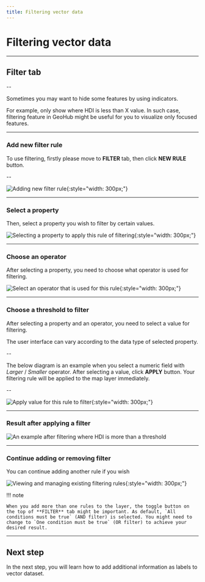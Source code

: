 ```yaml
---
title: Filtering vector data
---
```


# Filtering vector data

---

## Filter tab

--

Sometimes you may want to hide some features by using indicators. 

For example, only show where HDI is less than X value. In such case, filtering feature in GeoHub might be useful for you to visualize only focused features.

---

### Add new filter rule

To use filtering, firstly please move to **FILTER** tab, then click **NEW RULE** button.

--

![Adding new filter rule](../assets/visualization/visualize_vector_filter_1.png){:style="width: 300px;"}

---

### Select a property

Then, select a property you wish to filter by certain values.

![Selecting a property to apply this rule of filtering](../assets/visualization/visualize_vector_filter_2.png){:style="width: 300px;"}

---

### Choose an operator

After selecting a property, you need to choose what operator is used for filtering.

![Select an operator that is used for this rule](../assets/visualization/visualize_vector_filter_3.png){:style="width: 300px;"}

---

### Choose a threshold to filter

After selecting a property and an operator, you need to select a value for filtering. 

The user interface can vary according to the data type of selected property. 

--

The below diagram is an example when you select a numeric field with _Larger_ / _Smaller_ operator. After selecting a value, click **APPLY** button. Your filtering rule will be applied to the map layer immediately.

--

![Apply value for this rule to filter](../assets/visualization/visualize_vector_filter_4.png){:style="width: 300px;"}

---

### Result after applying a filter

![An example after filtering where HDI is more than a threshold](../assets/visualization/visualize_vector_filter_6.png)

---

### Continue adding or removing filter

You can continue adding another rule if you wish

![Viewing and managing existing filtering rules](../assets/visualization/visualize_vector_filter_5.png){:style="width: 300px;"}

<hidden>

!!! note

    When you add more than one rules to the layer, the toggle button on the top of **FILTER** tab might be important. As default, `All conditions must be true` (AND filter) is selected. You might need to change to `One condition must be true` (OR filter) to achieve your desired result.

</hidden>

---

## Next step

In the next step, you will learn how to add additional information as labels to vector dataset.